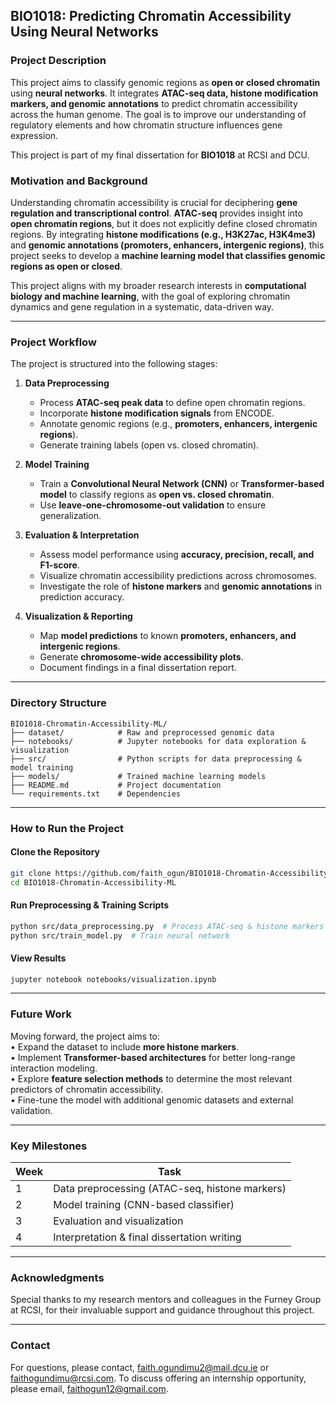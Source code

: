 ## BIO1018: Predicting Chromatin Accessibility Using Neural Networks

### **Project Description**
This project aims to classify genomic regions as **open or closed chromatin** using **neural networks**. It integrates **ATAC-seq data, histone modification markers, and genomic annotations** to predict chromatin accessibility across the human genome. The goal is to improve our understanding of regulatory elements and how chromatin structure influences gene expression.

This project is part of my final dissertation for **BIO1018** at RCSI and DCU.

### **Motivation and Background**
Understanding chromatin accessibility is crucial for deciphering **gene regulation and transcriptional control**. **ATAC-seq** provides insight into **open chromatin regions**, but it does not explicitly define closed chromatin regions. By integrating **histone modifications (e.g., H3K27ac, H3K4me3)** and **genomic annotations (promoters, enhancers, intergenic regions)**, this project seeks to develop a **machine learning model that classifies genomic regions as open or closed**.

This project aligns with my broader research interests in **computational biology and machine learning**, with the goal of exploring chromatin dynamics and gene regulation in a systematic, data-driven way.

---

### **Project Workflow**
The project is structured into the following stages:

1. **Data Preprocessing**
   - Process **ATAC-seq peak data** to define open chromatin regions.
   - Incorporate **histone modification signals** from ENCODE.
   - Annotate genomic regions (e.g., **promoters, enhancers, intergenic regions**).
   - Generate training labels (open vs. closed chromatin).

2. **Model Training**
   - Train a **Convolutional Neural Network (CNN)** or **Transformer-based model** to classify regions as **open vs. closed chromatin**.
   - Use **leave-one-chromosome-out validation** to ensure generalization.

3. **Evaluation & Interpretation**
   - Assess model performance using **accuracy, precision, recall, and F1-score**.
   - Visualize chromatin accessibility predictions across chromosomes.
   - Investigate the role of **histone markers** and **genomic annotations** in prediction accuracy.

4. **Visualization & Reporting**
   - Map **model predictions** to known **promoters, enhancers, and intergenic regions**.
   - Generate **chromosome-wide accessibility plots**.
   - Document findings in a final dissertation report.

---

### **Directory Structure**
```
BIO1018-Chromatin-Accessibility-ML/
├── dataset/            # Raw and preprocessed genomic data
├── notebooks/          # Jupyter notebooks for data exploration & visualization
├── src/                # Python scripts for data preprocessing & model training
├── models/             # Trained machine learning models
├── README.md           # Project documentation
└── requirements.txt    # Dependencies
```

---

### **How to Run the Project**
#### **Clone the Repository**
```bash
git clone https://github.com/faith_ogun/BIO1018-Chromatin-Accessibility-ML.git
cd BIO1018-Chromatin-Accessibility-ML
```

#### **Run Preprocessing & Training Scripts**
```bash
python src/data_preprocessing.py  # Process ATAC-seq & histone markers
python src/train_model.py  # Train neural network
```

#### **View Results**
```bash
jupyter notebook notebooks/visualization.ipynb
```

---

### **Future Work**
Moving forward, the project aims to:  
• Expand the dataset to include **more histone markers**.  
• Implement **Transformer-based architectures** for better long-range interaction modeling.  
• Explore **feature selection methods** to determine the most relevant predictors of chromatin accessibility.  
• Fine-tune the model with additional genomic datasets and external validation.  

---

### **Key Milestones**
| Week | Task |
|------|------------------------------------------------|
| 1    | Data preprocessing (ATAC-seq, histone markers) |
| 2    | Model training (CNN-based classifier)         |
| 3    | Evaluation and visualization                  |
| 4    | Interpretation & final dissertation writing    |

---

### **Acknowledgments**
Special thanks to my research mentors and colleagues in the Furney Group at RCSI, for their invaluable support and guidance throughout this project.

---

### **Contact**
For questions, please contact, faith.ogundimu2@mail.dcu.ie or faithogundimu@rcsi.com. To discuss offering an internship opportunity, please email, faithogun12@gmail.com.


